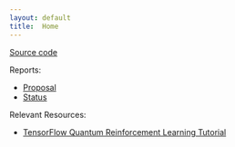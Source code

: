 ```yaml
---
layout: default
title:  Home
---
```


[Source code](https://github.com/fvelasquez12/Superposition)

Reports:

- [Proposal](https://fvelasquez12.github.io/Superposition/proposal.html)
- [Status](https://fvelasquez12.github.io/Superposition/status.html)

Relevant Resources:
- [TensorFlow Quantum Reinforcement Learning Tutorial](https://www.tensorflow.org/quantum/tutorials/quantum_reinforcement_learning)
